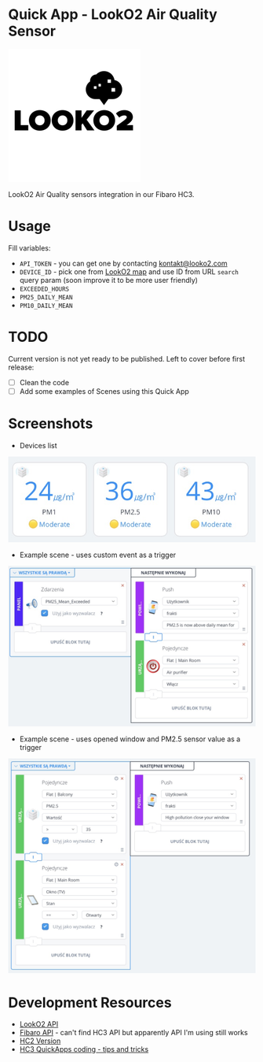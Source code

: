 # Quick App - LookO2 Air Quality Sensor
<img src="./looko2-logo.png" />

LookO2 Air Quality sensors integration in our Fibaro HC3.

# Usage

Fill variables:

- `API_TOKEN` - you can get one by contacting kontakt@looko2.com
- `DEVICE_ID` - pick one from [LookO2 map](https://www.looko2.com/heatmap.php) and use ID from URL `search` query param (soon improve it to be more user friendly)
- `EXCEEDED_HOURS`
- `PM25_DAILY_MEAN`
- `PM10_DAILY_MEAN`

# TODO

Current version is not yet ready to be published. Left to cover before first release:
- [ ] Clean the code
- [ ] Add some examples of Scenes using this Quick App

# Screenshots

- Devices list
<img src="examples/devices.jpg" />

- Example scene - uses custom event as a trigger
<img src="examples/scene-example-1.jpg" />

- Example scene - uses opened window and PM2.5 sensor value as a trigger
<img src="examples/scene-example-2.jpg" />

# Development Resources
- [LookO2 API](https://looko2web.nazwa.pl/aktualnosci/api/)
- [Fibaro API](https://manuals.fibaro.com/knowledge-base-browse/rest-api/) - can't find HC3 API but apparently API I'm using still works
- [HC2 Version](https://marketplace.fibaro.com/items/looko2-air-quality-sensor)
- [HC3 QuickApps coding - tips and tricks](https://forum.fibaro.com/topic/49113-hc3-quickapps-coding-tips-and-tricks/)
